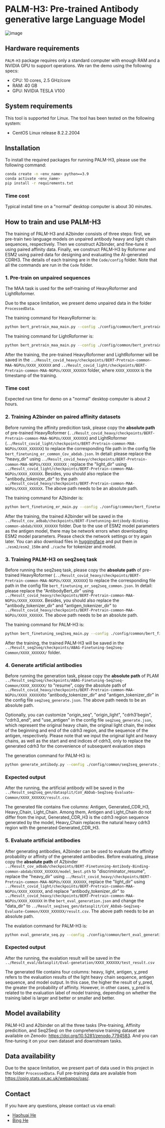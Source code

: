 # PALM-H3: Pre-trained Antibody generative large Language Model
![image](https://github.com/TencentAILabHealthcare/PALM/blob/main/1.png)
## Hardware requirements
`PALM-H3` package requires only a standard computer with enough RAM and a NVIDIA GPU to support operations.
We ran the demo using the following specs:

+ CPU: 10 cores, 2.5 GHz/core
+ RAM: 40 GB
+ GPU: NVIDIA TESLA V100
## System requirements
This tool is supported for Linux. The tool has been tested on the following system:

+ CentOS Linux release 8.2.2.2004

## Installation
To install the required packages for running PALM-H3, please use the following command:
```bash
conda create -n <env_name> python==3.9
conda activate <env_name>
pip install -r requirements.txt
```
### Time cost
Typical install time on a "normal" desktop computer is about 30 minutes.

## How to train and use PALM-H3
The training of PALM-H3 and A2binder consists of three steps: first, we pre-train two language models on unpaired antibody heavy and light chain sequences, respectively. Then we construct A2binder, and fine-tune it using paired affinity data. Finally, we construct PALM-H3 by Roformer and ESM2 using paired data for designing and evaluating the AI-generated CDRH3. The details of each training are in the `Code/config` folder. Note that all the commands are run in the `Code` folder.


### 1. Pre-train on unpaired sequences
The MAA task is used for the self-training of HeavyRoformer and LightRoformer. 

Due to the space limitation, we present demo unpaired data in the folder `ProcessedData`.

The training command for HeavyRoformer is:
```bash
python bert_pretrain_maa_main.py --config ./config/common/bert_pretrain_maa_common_heavy_covid.json
```
The training command for LightRoformer is:
```bash
python bert_pretrain_maa_main.py --config ./config/common/bert_pretrain_maa_common_light_covid.json
```
After the training, the pre-trained HeavyRoformer and LightRoformer will be saved in the `../Result_covid_heavy/checkpoints/BERT-Pretrain-common-MAA-NGPUs/XXXX_XXXXXX` and `../Result_covid_light/checkpoints/BERT-Pretrain-common-MAA-NGPUs/XXXX_XXXXXX` folder, where `XXXX_XXXXXX` is the timestamp of the training.

### Time cost
Expected run time for demo on a "normal" desktop computer is about 2 hours.

### 2. Training A2binder on paired affinity datasets

Before running the affinity predicition task, please copy the **absolute path** of pre-trained HeavyRoformer (`../Result_covid_heavy/checkpoints/BERT-Pretrain-common-MAA-NGPUs/XXXX_XXXXXX`) and LightRoformer (`../Result_covid_light/checkpoints/BERT-Pretrain-common-MAA-NGPUs/XXXX_XXXXXX`) to replace the corresponding file path in the config file `bert_finetuning_er_common_Cov_abdab.json`. In detail: please replace the "heavy_dir" using `../Result_covid_heavy/checkpoints/BERT-Pretrain-common-MAA-NGPUs/XXXX_XXXXXX` ; replace the "light_dir"  using `../Result_covid_light/checkpoints/BERT-Pretrain-common-MAA-NGPUs/XXXX_XXXXXX`. Besides, you should also replace the "antibody_tokenizer_dir" to the path `../Result_covid_heavy/checkpoints/BERT-Pretrain-common-MAA-NGPUs/XXXX_XXXXXX`. The above path needs to be an absolute path.

The training command for A2binder is:
```bash
python bert_finetuning_er_main.py --config ./config/common/bert_finetuning_er_common_Cov_abdab.json
```
After the training, the trained A2binder will be saved in the `../Result_cov_adbab/checkpoints/BERT-Finetunning-Antibody-Binding-common-abdab/XXXX_XXXXXX` folder.
Due to the use of ESM2 model parameters as the antigen model, there may be network errors when downloading ESM2  model parameters. Please check the network settings or try again later. You can also download files in [huggingface](https://huggingface.co/facebook/esm2_t30_150M_UR50D/tree/main) and put them in `./esm2/esm2_150m` and `./cache` for tokenizer and model.

### 3. Training PALM-H3 on seq2seq task
Before running the seq2seq task, please copy the **absolute path** of pre-trained HeavyRoformer (`../Result_covid_heavy/checkpoints/BERT-Pretrain-common-MAA-NGPUs/XXXX_XXXXXX`) to replace the corresponding file path in the config file `bert_finetuning_er_seq2seq_common.json`. In detail: please replace the "AntibodyBert_dir" using `../Result_covid_heavy/checkpoints/BERT-Pretrain-common-MAA-NGPUs/XXXX_XXXXXX`. Besides, you should also replace the "antibody_tokenizer_dir" and "antigen_tokenizer_dir" to `../Result_covid_heavy/checkpoints/BERT-Pretrain-common-MAA-NGPUs/XXXX_XXXXXX`. The above path needs to be an absolute path.

The training command for PALM-H3 is:
```bash
python bert_finetuning_seq2seq_main.py --config ./config/common/bert_finetuning_er_seq2seq_common.json
```
After the training, the trained PALM-H3 will be saved in the `../Result_seq2seq/checkpoints/ABAG-Finetuning-Seq2seq-Common/XXXX_XXXXXX/` folder.

### 4. Generate artificial antibodies
Before running the generation task, please copy the **absolute path** of PLAM `../Result_seq2seq/checkpoints/ABAG-Finetuning-Seq2seq-Common/XXXX_XXXXXX/` to "resume", copy the absolute path of `../Result_covid_heavy/checkpoints/BERT-Pretrain-common-MAA-NGPUs/XXXX_XXXXXX`to "antibody_tokenizer_dir" and "antigen_tokenizer_dir" in the config file `seq2seq_generate.json`. The above path needs to be an absolute path.

Optionally, you can customize "origin_seq", "origin_light", "cdrh3'begin", "cdrh3_end", and "use_antigen" in the config file `seq2seq_generate.json`, which represent the original heavy chain, the original light chain, the index of the beginning and end of the cdrh3 region, and the sequence of the antigen, respectively. Please note that we input the original light and heavy chains, as well as the start and end indices of cdrh3, only to replace the generated cdrh3 for the convenience of subsequent evaluation steps

The generation command for PALM-H3 is:
```bash
python generate_antibody.py --config ./config/common/seq2seq_generate.json
```
### Expected output
After the running, the artificial antibody will be saved in the `../Result_seq2seq_gen/datasplit/CoV_AbDab-Seq2seq-Evaluate-Common/XXXX_XXXXXX/result.csv`.

The generated file contains five columns: Antigen, Generated_CDR_H3, Heavy_Chain, Light_Chain. Among them, Antigen and Light_Chain do not differ from the input, Generated_CDR_H3 is the cdrh3 region sequence generated by the model, Heavy_Chain replaces the natural heavy cdrh3 region with the generated Generated_CDR_H3.

### 5. Evaluate artificial antibodies
After generating antibodies, A2binder can be used to evaluate the affinity probability or affinity of the generated antibodies. Before evaluating, please copy the **absolute path** of A2binder `../Result_cov_adbab/checkpoints/BERT-Finetunning-Antibody-Binding-common-abdab/XXXX_XXXXXX/model_best.pth` to "discriminator_resume", replace the "heavy_dir" using `../Result_covid_heavy/checkpoints/BERT-Pretrain-common-MAA-NGPUs/XXXX_XXXXXX`, replace the "light_dir"  using `../Result_covid_light/checkpoints/BERT-Pretrain-common-MAA-NGPUs/XXXX_XXXXXX`, and replace "antibody_tokenizer_dir" to `../Result_covid_heavy/checkpoints/BERT-Pretrain-common-MAA-NGPUs/XXXX_XXXXXX`  in the `bert_eval_generation.json` and change the "data_dir" to `../Result_seq2seq_gen/datasplit/CoV_AbDab-Seq2seq-Evaluate-Common/XXXX_XXXXXX/result.csv`. The above path needs to be an absolute path.

The evalation command for PALM-H3 is:
```bash
python eval_generate_seq.py --config ./config/common/bert_eval_generation.json
```
### Expected output
After the running, the evalation result will be saved in the `../Result_eval/datasplit/Eval-genetation/XXXX_XXXXXX/test_result.csv` 

The generated file contains four columns: heavy, light, antigen, y_pred refers to the evaluation results of the light heavy chain sequence, antigen sequence, and model output. In this case, the higher the result of y_pred, the greater the probability of affinity. However, in other cases, y_pred is related to the evaluation label of model training, depending on whether the training label is larger and better or smaller and better.

## Model availability
PALM-H3 and A2binder on all the three tasks (Pre-training, Affinity predicition, and Seq2Seq) on the comprehensive training dataset are available on Zenodo: https://doi.org/10.5281/zenodo.7794583. And you can fine-tuning it on your own dataset and downstream tasks.
## Data availability
Due to the space limitation, we present part of data used in this project in the folder `ProcessedData`. Full pre-training data are available from https://opig.stats.ox.ac.uk/webapps/oas/.
## Contact
If you have any questions, please contact us via email: 
- [Haohuai He](mailto:hehh8@mail2.sysu.edu.cn)
- [Bing He](mailto:hebinghb@gmail.com)
